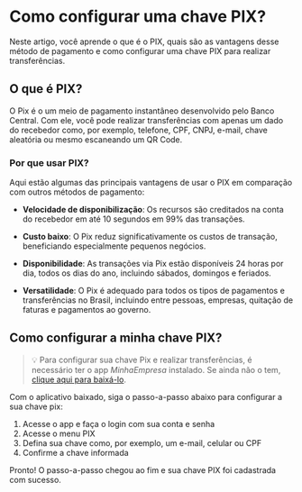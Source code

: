# Como configurar uma chave PIX? 

Neste artigo, você aprende o que é o PIX, quais são as vantagens desse método de pagamento e como configurar uma chave PIX para realizar transferências. 

## O que é PIX?

O Pix é o um meio de pagamento instantâneo desenvolvido pelo Banco Central. Com ele, você pode realizar transferências com apenas um dado do recebedor como, por exemplo, telefone, CPF, CNPJ, e-mail, chave aleatória ou mesmo escaneando um QR Code.

### Por que usar PIX?

Aqui estão algumas das principais vantagens de usar o PIX em comparação com outros métodos de pagamento:

- **Velocidade de disponibilização**: Os recursos são creditados na conta do recebedor em até 10 segundos em 99% das transações.
  
- **Custo baixo**: O Pix reduz significativamente os custos de transação, beneficiando especialmente pequenos negócios.
  
- **Disponibilidade**: As transações via Pix estão disponíveis 24 horas por dia, todos os dias do ano, incluindo sábados, domingos e feriados.
  
- **Versatilidade**: O Pix é adequado para todos os tipos de pagamentos e transferências no Brasil, incluindo entre pessoas, empresas, quitação de faturas e pagamentos ao governo.


## Como configurar a minha chave PIX?

> :bulb: Para configurar sua chave Pix e realizar transferências, é necessário ter o app *MinhaEmpresa* instalado. Se ainda não o tem, [clique aqui para baixá-lo](#).
 
Com o aplicativo baixado, siga o passo-a-passo abaixo para configurar a sua chave pix:

1. Acesse o app e faça o login com sua conta e senha </li>
2. Acesse o menu PIX
3. Defina sua chave como, por exemplo, um e-mail, celular ou CPF
4. Confirme a chave informada

Pronto! O passo-a-passo chegou ao fim e sua chave PIX foi cadastrada com sucesso.




